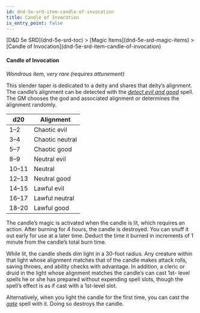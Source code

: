 ```yaml
---
id: dnd-5e-srd-item-candle-of-invocation
title: Candle of Invocation
is_entry_point: false
---
```


<breadcrumb>
[D&D 5e SRD](dnd-5e-srd-toc) >  [Magic Items](dnd-5e-srd-magic-items) > [Candle of Invocation](dnd-5e-srd-item-candle-of-invocation)
</breadcrumb>

#### Candle of Invocation

*Wondrous item, very rare (requires attunement)*

This slender taper is dedicated to a deity and shares that deity’s alignment. The candle’s alignment can be detected with the [*detect evil and good*](dnd-5e-srd-spell-detect-evil-and-good) spell. The GM chooses the god and associated alignment or determines the alignment randomly.

| d20   | Alignment       |
|-------|-----------------|
| 1–2   | Chaotic evil    |
| 3–4   | Chaotic neutral |
| 5–7   | Chaotic good    |
| 8–9   | Neutral evil    |
| 10–11 | Neutral         |
| 12–13 | Neutral good    |
| 14–15 | Lawful evil     |
| 16–17 | Lawful neutral  |
| 18–20 | Lawful good     |

The candle’s magic is activated when the candle is lit, which requires an action. After burning for 4 hours, the candle is destroyed. You can snuff it out early for use at a later time. Deduct the time it burned in increments of 1 minute from the candle’s total burn time.

While lit, the candle sheds dim light in a 30-foot radius. Any creature within that light whose alignment matches that of the candle makes attack rolls, saving throws, and ability checks with advantage. In addition, a cleric or druid in the light whose alignment matches the candle’s can cast 1st- level spells he or she has prepared without expending spell slots, though the spell’s effect is as if cast with a 1st-level slot.

Alternatively, when you light the candle for the first time, you can cast the [*gate*](dnd-5e-srd-spell-gate) spell with it. Doing so destroys the candle.

